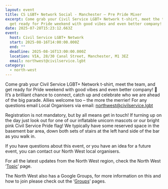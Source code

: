 ```yaml
---
layout: event
title: CS LGBT+ Network Social - Manchester – Pre Pride Mixer
excerpt: Come grab your Civil Service LGBT+ Network t-shirt, meet the team, and
  get ready for Pride weekend with good vibes and even better company!
date: 2025-07-28T15:23:12.663Z
event:
  host: Civil Service LGBT+ Network
  start: 2025-08-16T14:00:00.000Z
  end: ""
  deadline: 2025-08-16T13:00:00.000Z
  location: VIA, 28/30 Canal Street, Manchester, M1 3EZ
  email: northwest@civilservice.lgbt
category:
  - north-west
---
```

Come grab your Civil Service LGBT+ Network t-shirt, meet the team, and get ready for Pride weekend with good vibes and even better company! 🌈It’s a brilliant chance to connect, catch up and celebrate who we are ahead of the big parade. Allies welcome too – the more the merrier! For any questions email Local Organisers via email: [northwest@civilservice.lgbt](mailto:northwest@civilservice.lgbt)

Registration is not mandatory, but by all means get in touch! If turning up on the day just look out for one of our inflatable unicorn mascots or our bright pink Civil Service Pride flag! We typically have some reserved space in the basement bar area, down both sets of stairs at the left hand side of the bar as you walk in.

If you have questions about this event, or you have an idea for a future event, you can contact our North West local organisers.

For all the latest updates from the North West region, check the North West ‘[Topic](https://www.civilservice.lgbt/topic/north-west)’ page.

T﻿he North West also has a Google Groups, for more information on this and how to join please check out the ‘[Groups](https://www.civilservice.lgbt/groups/)’ pages.